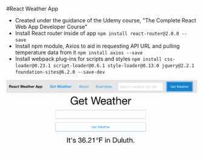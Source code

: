 #React Weather App

* Created under the guidance of the Udemy course, "The Complete React Web App Developer Course"
* Install React router inside of app
`npm install react-router@2.0.0 --save`
* Install npm module, Axios to aid in requesting API URL and pulling temperature data from it
`npm install axios --save`
* Install webpack plug-ins for scripts and styles
`npm install css-loader@0.23.1 script-loader@0.6.1 style-loader@0.13.0 jquery@2.2.1 foundation-sites@6.2.0 --save-dev `

![App preview](https://raw.githubusercontent.com/bljohnson/React-weather-app/master/public/images/react-weatherapp-preview.png)
